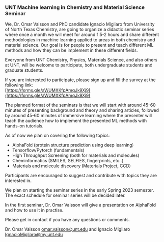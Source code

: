### UNT Machine learning in Chemistry and Material Science Seminar

We, Dr. Omar Valsson and PhD candidate Ignacio Migliaro from University of North Texas Chemistry, are going to organize a didactic seminar series where once a month we will meet for around 1.5-2 hours  and share different methodologies in machine learning applied to areas in both chemistry and material science. Our goal is for people to present and teach different ML methods and how they can be implement in these different fields.

Everyone from UNT Chemistry, Physics, Materials Science, and also others at UNT, will be welcome to participate, both undergraduate students and graduate students. 

If you are interested to participate, please sign up and fill the survey at the following link:  
[https://forms.gle/aWUMXKfpAmqJk9Xj9](https://forms.gle/aWUMXKfpAmqJk9Xj9)

The planned format of the seminars is that we will start with around 45-60 minutes of presenting background and theory and sharing articles, followed by around 45-60 minutes of immersive learning where the presenter will teach the audience how to implement the presented ML methods with hands-on tutorials. 

As of now we plan on covering the following topics: 

- AlphaFold (protein structure prediction using deep learning) 
- Tensorflow/Pytorch (fundamentals) 
- High Throughput Screening (both for materials and molecules) 
- Cheminformatics (SMILES, SELFIES, fingerprints, etc..) 
- Materials and molecule discovery (Materials Project, CCD)

Participants are encouraged to suggest and contribute with topics they are interested in.

We plan on starting the seminar series in the early Spring 2023 semester. The exact schedule for seminar series will be decided later.

In the first seminar, Dr. Omar Valsson will give a presentation on AlphaFold and how to use it in practise. 

Please get in contact if you have any questions or comments.  

Dr. Omar Valsson [omar.valsson@unt.edu](mailto:omar.valsson@unt.edu) and Ignacio Migliaro [IgnacioMigliaro@my.unt.edu](mailto:IgnacioMigliaro@my.unt.edu)


